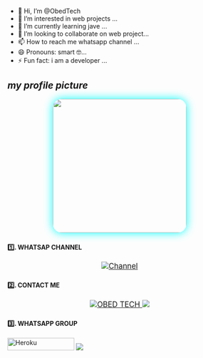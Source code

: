 - 👋 Hi, I’m @ObedTech
- 👀 I’m interested in web projects ...
- 🌱 I’m currently learning jave ...
- 💞️ I’m looking to collaborate on web project...
- 📫 How to reach me whatsapp channel ...
- 😄 Pronouns: smart 🤓...
- ⚡ Fun fact: i am a developer ...
  
## *my profile picture*
<div align="center">
  <img src="https://files.catbox.moe/le10rp.jpg" width="300" style="border-radius: 20px; box-shadow: 0 0 20px #00ffff;"/>
</div>

### <h4 align="">1️⃣. WHATSAP CHANNEL</h4>
<p style="text-align: center; font-size: 1.2em;">

<a href='https://whatsapp.com/channel/0029VbAKbSjBA1ep4NkKGd1Y' target="_blank">
  <img alt='Channel' src='https://img.shields.io/badge/follow%20%20account-orange?style=for-the-badge&logo=account&logoColor=black'/>
</a>

### <h4 align="">2️⃣. CONTACT ME </h4>
<p style="text-align: center; font-size: 1.2em;">
  
</a>
<a href='https://wa.me/254701082940' target="_blank">
  <img alt='OBED TECH' src='https://img.shields.io/badge/click%20OBED%20 TECH-darkpink?style=for-the-badge&logo=obedtech&logoColor=black'/>
</a>
<a><img src='https://i.imgur.com/LyHic3i.gif'/></a>

### <h4 align="">3️⃣. WHATSAPP GROUP</h4>
<p style="text-align: center; font-size: 1.2em;">

<p align="">
<a href='https://chat.whatsapp.com/DfJTRlOtIc5HTEFptXYvsV' target="_blank"><img alt='Heroku' src='https://img.shields.io/badge/-Join Group-FF8700?style=for-the-badge&logo=group&logoColor=white'/< width=150 height=28/p></a>
<a><img src='https://i.imgur.com/LyHic3i.gif'/></a>

<!---
ObedTech003/ObedTech003 is a ✨ special ✨ repository because its `README.md` (this file) appears on your GitHub profile.
You can click the Preview link to take a look at your changes.
--->
